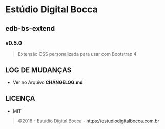 # Estúdio Digital Bocca

## edb-bs-extend

### v0.5.0

> Extensão CSS personalizada para usar com Bootstrap 4

## LOG DE MUDANÇAS

- Ver no Arquivo **CHANGELOG.md**

## LICENÇA

- MIT

> ©2018 - Estúdio Digital Bocca - <https://estudiodigitalbocca.com.br>
